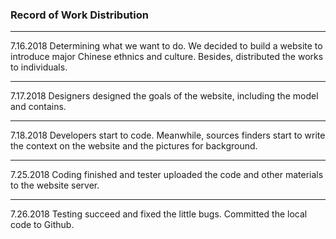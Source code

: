 ### Record of Work Distribution 
***
7.16.2018
Determining what we want to do. We decided to build a website to introduce major Chinese ethnics and culture. Besides, distributed the works to individuals.
***
7.17.2018
Designers designed the goals of the website, including the model and contains. 
***
7.18.2018
Developers start to code. Meanwhile, sources finders start to write the context on the website and the pictures for background.
***
7.25.2018
Coding finished and tester uploaded the code and other materials to the website server.
***
7.26.2018
Testing succeed and fixed the little bugs. Committed the local code to Github.  

